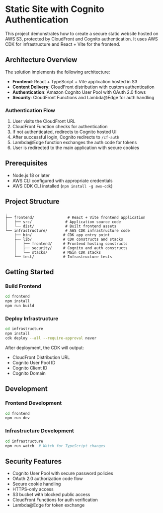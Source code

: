 # Static Site with Cognito Authentication

This project demonstrates how to create a secure static website hosted on AWS S3, protected by CloudFront and Cognito authentication. It uses AWS CDK for infrastructure and React + Vite for the frontend.

## Architecture Overview

The solution implements the following architecture:

- **Frontend**: React + TypeScript + Vite application hosted in S3
- **Content Delivery**: CloudFront distribution with custom authentication
- **Authentication**: Amazon Cognito User Pool with OAuth 2.0 flows
- **Security**: CloudFront Functions and Lambda@Edge for auth handling

### Authentication Flow

1. User visits the CloudFront URL
2. CloudFront Function checks for authentication
3. If not authenticated, redirects to Cognito hosted UI
4. After successful login, Cognito redirects to `/cf-auth`
5. Lambda@Edge function exchanges the auth code for tokens
6. User is redirected to the main application with secure cookies

## Prerequisites

- Node.js 18 or later
- AWS CLI configured with appropriate credentials
- AWS CDK CLI installed (`npm install -g aws-cdk`)

## Project Structure

```
.
├── frontend/               # React + Vite frontend application
│   ├── src/               # Application source code
│   └── dist/              # Built frontend assets
└── infrastructure/        # AWS CDK infrastructure code
    ├── bin/              # CDK app entry point
    ├── lib/              # CDK constructs and stacks
    │   ├── frontend/     # Frontend hosting constructs
    │   ├── security/     # Cognito and auth constructs
    │   └── stacks/       # Main CDK stacks
    └── test/             # Infrastructure tests
```

## Getting Started

### Build Frontend

```bash
cd frontend
npm install
npm run build
```

### Deploy Infrastructure

```bash
cd infrastructure
npm install
cdk deploy --all --require-approval never
```

After deployment, the CDK will output:
- CloudFront Distribution URL
- Cognito User Pool ID
- Cognito Client ID
- Cognito Domain

## Development

### Frontend Development

```bash
cd frontend
npm run dev
```

### Infrastructure Development

```bash
cd infrastructure
npm run watch  # Watch for TypeScript changes
```

## Security Features

- Cognito User Pool with secure password policies
- OAuth 2.0 authorization code flow
- Secure cookie handling
- HTTPS-only access
- S3 bucket with blocked public access
- CloudFront Functions for auth verification
- Lambda@Edge for token exchange
